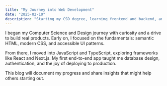 ```yaml
---
title: "My Journey into Web Development"
date: "2025-02-10"
description: "Starting my CSD degree, learning frontend and backend, and shipping my first project."
---
```


I began my Computer Science and Design journey with curiosity and a drive to build real products. Early on,
I focused on the fundamentals: semantic HTML, modern CSS, and accessible UI patterns.

From there, I moved into JavaScript and TypeScript, exploring frameworks like React and Next.js.
My first end-to-end app taught me database design, authentication, and the joy of deploying to production.

This blog will document my progress and share insights that might help others starting out.
